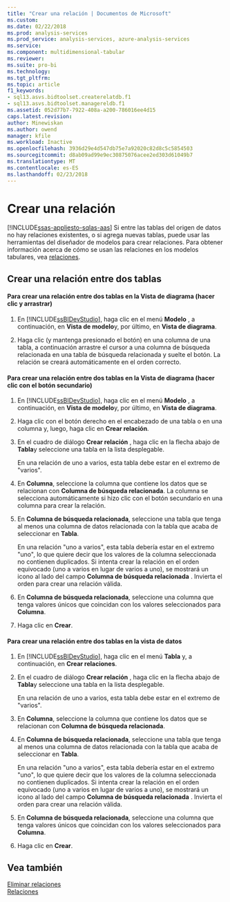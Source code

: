 ```yaml
---
title: "Crear una relación | Documentos de Microsoft"
ms.custom: 
ms.date: 02/22/2018
ms.prod: analysis-services
ms.prod_service: analysis-services, azure-analysis-services
ms.service: 
ms.component: multidimensional-tabular
ms.reviewer: 
ms.suite: pro-bi
ms.technology: 
ms.tgt_pltfrm: 
ms.topic: article
f1_keywords:
- sql13.asvs.bidtoolset.createrelatdb.f1
- sql13.asvs.bidtoolset.managereldb.f1
ms.assetid: 052d77b7-7922-408a-a200-786016ee4d15
caps.latest.revision: 
author: Minewiskan
ms.author: owend
manager: kfile
ms.workload: Inactive
ms.openlocfilehash: 3936d29e4d547db75e7a92020c82d8c5c5854503
ms.sourcegitcommit: d8ab09ad99e9ec30875076acee2ed303d61049b7
ms.translationtype: MT
ms.contentlocale: es-ES
ms.lasthandoff: 02/23/2018
---
```

# <a name="create-a-relationship"></a>Crear una relación 
[!INCLUDE[ssas-appliesto-sqlas-aas](../../includes/ssas-appliesto-sqlas-aas.md)]
Si entre las tablas del origen de datos no hay relaciones existentes, o si agrega nuevas tablas, puede usar las herramientas del diseñador de modelos para crear relaciones. Para obtener información acerca de cómo se usan las relaciones en los modelos tabulares, vea [relaciones](../../analysis-services/tabular-models/relationships-ssas-tabular.md).  
  
## <a name="create-a-relationship-between-two-tables"></a>Crear una relación entre dos tablas  
  
#### <a name="to-create-a-relationship-between-two-tables-in-diagram-view-click-and-drag"></a>Para crear una relación entre dos tablas en la Vista de diagrama (hacer clic y arrastrar)  
  
1.  En [!INCLUDE[ssBIDevStudio](../../includes/ssbidevstudio-md.md)], haga clic en el menú **Modelo** , a continuación, en **Vista de modelo**y, por último, en **Vista de diagrama**.  
  
2.  Haga clic (y mantenga presionado el botón) en una columna de una tabla, a continuación arrastre el cursor a una columna de búsqueda relacionada en una tabla de búsqueda relacionada y suelte el botón. La relación se creará automáticamente en el orden correcto.  
  
#### <a name="to-create-a-relationship-between-two-tables-in-diagram-view-right-click"></a>Para crear una relación entre dos tablas en la Vista de diagrama (hacer clic con el botón secundario)  
  
1.  En [!INCLUDE[ssBIDevStudio](../../includes/ssbidevstudio-md.md)], haga clic en el menú **Modelo** , a continuación, en **Vista de modelo**y, por último, en **Vista de diagrama**.  
  
2.  Haga clic con el botón derecho en el encabezado de una tabla o en una columna y, luego, haga clic en **Crear relación**.  
  
3.  En el cuadro de diálogo **Crear relación** , haga clic en la flecha abajo de **Tabla**y seleccione una tabla en la lista desplegable.  
  
     En una relación de uno a varios, esta tabla debe estar en el extremo de "varios".  
  
4.  En **Columna**, seleccione la columna que contiene los datos que se relacionan con **Columna de búsqueda relacionada**. La columna se selecciona automáticamente si hizo clic con el botón secundario en una columna para crear la relación.  
  
5.  En **Columna de búsqueda relacionada**, seleccione una tabla que tenga al menos una columna de datos relacionada con la tabla que acaba de seleccionar en **Tabla**.  
  
     En una relación "uno a varios", esta tabla debería estar en el extremo "uno", lo que quiere decir que los valores de la columna seleccionada no contienen duplicados. Si intenta crear la relación en el orden equivocado (uno a varios en lugar de varios a uno), se mostrará un icono al lado del campo **Columna de búsqueda relacionada** . Invierta el orden para crear una relación válida.  
  
6.  En **Columna de búsqueda relacionada**, seleccione una columna que tenga valores únicos que coincidan con los valores seleccionados para **Columna**.  
  
7.  Haga clic en **Crear**.  
  
#### <a name="to-create-a-relationship-between-two-tables-in-data-view"></a>Para crear una relación entre dos tablas en la vista de datos  
  
1.  En [!INCLUDE[ssBIDevStudio](../../includes/ssbidevstudio-md.md)], haga clic en el menú **Tabla** y, a continuación, en **Crear relaciones**.  
  
2.  En el cuadro de diálogo **Crear relación** , haga clic en la flecha abajo de **Tabla**y seleccione una tabla en la lista desplegable.  
  
     En una relación de uno a varios, esta tabla debe estar en el extremo de "varios".  
  
3.  En **Columna**, seleccione la columna que contiene los datos que se relacionan con **Columna de búsqueda relacionada**.  
  
4.  En **Columna de búsqueda relacionada**, seleccione una tabla que tenga al menos una columna de datos relacionada con la tabla que acaba de seleccionar en **Tabla**.  
  
     En una relación "uno a varios", esta tabla debería estar en el extremo "uno", lo que quiere decir que los valores de la columna seleccionada no contienen duplicados. Si intenta crear la relación en el orden equivocado (uno a varios en lugar de varios a uno), se mostrará un icono al lado del campo **Columna de búsqueda relacionada** . Invierta el orden para crear una relación válida.  
  
5.  En **Columna de búsqueda relacionada**, seleccione una columna que tenga valores únicos que coincidan con los valores seleccionados para **Columna**.  
  
6.  Haga clic en **Crear**.  
  
## <a name="see-also"></a>Vea también  
 [Eliminar relaciones](../../analysis-services/tabular-models/delete-relationships-ssas-tabular.md)   
 [Relaciones](../../analysis-services/tabular-models/relationships-ssas-tabular.md)  
  
  
